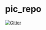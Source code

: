 # pic_repo

[![Gitter](https://badges.gitter.im/pic_repo/community.svg)](https://gitter.im/pic_repo/community?utm_source=badge&utm_medium=badge&utm_campaign=pr-badge&utm_content=badge)